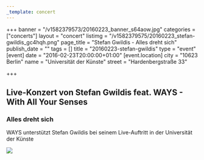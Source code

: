 ```yaml
---
_template: concert
---
```



+++
banner = "/v1582379573/20160223_banner_s64aow.jpg"
categories = ["concerts"]
layout = "concert"
listimg = "/v1582379575/20160223_stefan-gwildis_gc4hqh.png"
page_title = "Stefan Gwildis - Alles dreht sich"
publish_date = ""
tags = []
title = "20160223-stefan-gwildis"
type = "event"
[event]
date = "2016-02-23T20:00:00+01:00"
[event.location]
city = "10623 Berlin"
name = "Universität der Künste"
street = "Hardenbergstraße 33"

+++
## Live-Konzert von Stefan Gwildis feat. WAYS - With All Your Senses

### Alles dreht sich

WAYS unterstützt Stefan Gwildis bei seinem Live-Auftritt in der Universität der Künste

![](https://res.cloudinary.com/ways-choir/image/upload/v1582397890/20160223_onstage_yooape.jpg)
